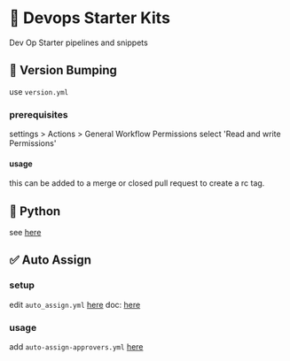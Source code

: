 #  🧰 Devops Starter Kits
Dev Op Starter pipelines and snippets

## 🔖 Version Bumping
use `version.yml`

### prerequisites
settings > Actions > General 
Workflow Permissions select 'Read and write Permissions'
#### usage
this can be added to a merge or closed pull request to create a rc tag.


## 🐛 Python
see [here](python\README.md)

## ✅ Auto Assign
### setup
edit `auto_assign.yml` [here](.github\auto_assign.yml)
doc: [here](https://github.com/kentaro-m/auto-assign-action)

### usage
add `auto-assign-approvers.yml` [here](.github/workflows/auto-assign-approvers.yml)
